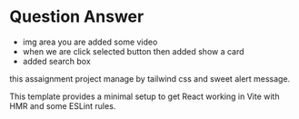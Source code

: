 # Question Answer
- img area you are added some video
- when we are click selected button then added show a card 
- added search box


this assaignment project manage by tailwind css and sweet alert message.

This template provides a minimal setup to get React working in Vite with HMR and some ESLint rules.
